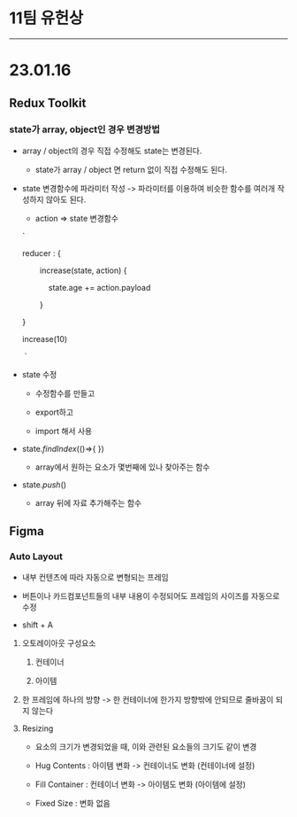 # 11팀 유헌상

---

# 23.01.16

## Redux Toolkit

### state가 array, object인 경우 변경방법

- array / object의 경우 직접 수정해도 state는 변경된다.
  
  - state가 array / object 면 return 없이 직접 수정해도 된다.

- state 변경함수에 파라미터 작성 -> 파라미터를 이용하여 비슷한 함수를 여러개 작성하지 않아도 된다.
  
  - action => state 변경함수
  
  `
  
  reducer : {
  
          increase(state, action) {
  
              state.age += action.payload
  
          }
  
  }
  
  increase(10)

       `

- state 수정
  
  - 수정함수를 만들고
  
  - export하고
  
  - import 해서 사용

- state._findIndex_(()=>{ })
  
  - array에서 원하는 요소가 몇번째에 있나 찾아주는 함수

- state._push_()
  
  - array 뒤에 자료 추가해주는 함수

## Figma

### Auto Layout

- 내부 컨텐츠에 따라 자동으로 변형되는 프레임

- 버튼이나 카드컴포넌트들의 내부 내용이 수정되어도 프레임의 사이즈를 자동으로 수정

- shift + A
1. 오토레이아웃 구성요소
   
   1. 컨테이너
   
   2. 아이템

2. 한 프레임에 하나의 방향 -> 한 컨테이너에 한가지 방향밖에 안되므로 줄바꿈이 되지 않는다

3. Resizing
   
   - 요소의 크기가 변경되었을 때, 이와 관련된 요소들의 크기도 같이 변경
   
   - Hug Contents : 아이템 변화 -> 컨테이너도 변화 (컨테이너에 설정)
   
   - Fill Container : 컨테이너 변화 -> 아이템도 변화 (아이템에 설정)
   
   - Fixed Size : 변화 없음
